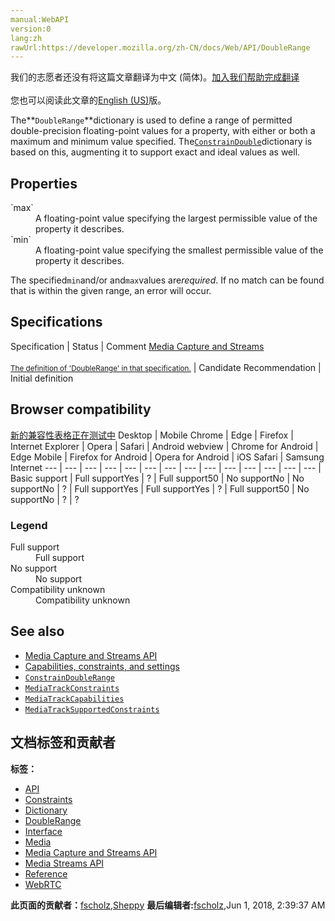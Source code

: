 ```yaml
---
manual:WebAPI
version:0
lang:zh
rawUrl:https://developer.mozilla.org/zh-CN/docs/Web/API/DoubleRange
---
```




<bdi>我们的志愿者还没有将这篇文章翻译为<bdi>中文 (简体)</bdi>。[加入我们帮助完成翻译](%9742 "")<br></br>您也可以阅读此文章的[English (US)](%5066 "")版。</bdi>






The**`DoubleRange`**dictionary is used to define a range of permitted double-precision floating-point values for a property, with either or both a maximum and minimum value specified. The[`ConstrainDouble`](%5065 "The ConstrainDouble type is used to specify a constraint for a property whose value is a double-precision floating-point number. It extends the DoubleRange dictionary (which provides the ability to specify a permitted range of property values) to also support an exact value and/or an ideal value the property should take on. Additionally, you can specify the property's value as a simple floating-point value, in which case the user agent does its best to match the value once all other more stringent constraints are met.")dictionary is based on this, augmenting it to support exact and ideal values as well.


## Properties<a name="Properties"></a>
<dl><dt>`max`</dt><dd>A floating-point value specifying the largest permissible value of the property it describes.</dd><dt>`min`</dt><dd>A floating-point value specifying the smallest permissible value of the property it describes.</dd></dl>

The specified`min`and/or and`max`values are<em>required</em>. If no match can be found that is within the given range, an error will occur.


## Specifications<a name="Specifications"></a>
Specification | Status | Comment 
[Media Capture and Streams<br></br><small>The definition of &#39;DoubleRange&#39; in that specification.</small>](%9747 "") | Candidate Recommendation | Initial definition 


## Browser compatibility<a name="Browser_compatibility"></a>
[新的兼容性表格正在测试中<i></i>](%3360 "")
<abbr>Desktop<i></i></abbr> | <abbr>Mobile<i></i></abbr> 
<abbr>Chrome<i></i></abbr> | <abbr>Edge<i></i></abbr> | <abbr>Firefox<i></i></abbr> | <abbr>Internet Explorer<i></i></abbr> | <abbr>Opera<i></i></abbr> | <abbr>Safari<i></i></abbr> | <abbr>Android webview<i></i></abbr> | <abbr>Chrome for Android<i></i></abbr> | <abbr>Edge Mobile<i></i></abbr> | <abbr>Firefox for Android<i></i></abbr> | <abbr>Opera for Android<i></i></abbr> | <abbr>iOS Safari<i></i></abbr> | <abbr>Samsung Internet<i></i></abbr> 
 ---  |  ---  |  ---  |  ---  |  ---  |  ---  |  ---  |  ---  |  ---  |  ---  |  ---  |  ---  |  ---  |  ---  | 
Basic support | <abbr>Full support</abbr>Yes | <abbr>?</abbr> | <abbr>Full support</abbr>50 | <abbr>No support</abbr>No | <abbr>No support</abbr>No | <abbr>?</abbr> | <abbr>Full support</abbr>Yes | <abbr>Full support</abbr>Yes | <abbr>?</abbr> | <abbr>Full support</abbr>50 | <abbr>No support</abbr>No | <abbr>?</abbr> | <abbr>?</abbr> 


### Legend<a name="Legend"></a>
<dl><dt><abbr>Full support</abbr></dt><dd>Full support</dd><dt><abbr>No support</abbr></dt><dd>No support</dd><dt><abbr>Compatibility unknown</abbr></dt><dd>Compatibility unknown</dd></dl>


## See also<a name="See_also"></a>

* [Media Capture and Streams API](%5049 "")
* [Capabilities, constraints, and settings](%5050 "")
* [`ConstrainDoubleRange`](%9762 "The documentation about this has not yet been written; please consider contributing!")
* [`MediaTrackConstraints`](%5051 "The MediaTrackConstraints dictionary is used to describe a set of capabilities and the value or values each can take on. A constraints dictionary is passed into applyConstraints() to allow a script to establish a set of exact (required) values or ranges and/or preferred values or ranges of values for the track, and the most recently-requested set of custom constraints can be retrieved by calling getConstraints().")
* [`MediaTrackCapabilities`](%5052 "The documentation about this has not yet been written; please consider contributing!")
* [`MediaTrackSupportedConstraints`](%5053 "The MediaTrackSupportedConstraints dictionary establishes the list of constrainable properties recognized by the user agent or browser in its implementation of the MediaStreamTrack object. An object conforming to MediaTrackSupportedConstraints is returned by MediaDevices.getSupportedConstraints().")



## 文档标签和贡献者
**标签：**
* [API](%50 "")
* [Constraints](%5055 "")
* [Dictionary](%3539 "")
* [DoubleRange](%9764 "")
* [Interface](%3380 "")
* [Media](%3827 "")
* [Media Capture and Streams API](%5056 "")
* [Media Streams API](%5057 "")
* [Reference](%3381 "")
* [WebRTC](%5058 "")

**此页面的贡献者：**[fscholz](%60 ""),[Sheppy](%405 "")
**最后编辑者:**[fscholz](%60 ""),<time>Jun 1, 2018, 2:39:37 AM</time>


